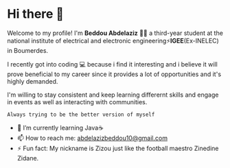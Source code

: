 # Hi there 👋

Welcome to my profile! I'm **Beddou Abdelaziz** 🙋‍♂️ a third-year student at the national institute of electrical and electronic engineering⚡**IGEE**(Ex-INELEC) in Boumerdes.

I recently got into coding 💻 because i find it interesting and i believe it will prove beneficial to my career since it provides a lot of opportunities and it's highly demanded.

I'm willing to stay consistent and keep learning differernt skills and engage in events as well as interacting with communities.

`Always trying to be the better version of myself`

- 🌱 I’m currently learning Java☕
- 📫 How to reach me: abdelazizbeddou10@gmail.com
- ⚡ Fun fact: My nickname is Zizou just like the football maestro Zinedine Zidane.
